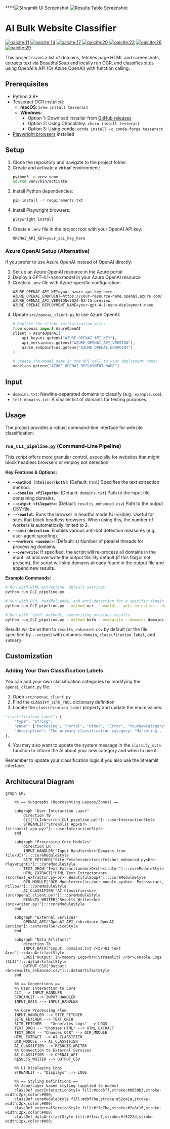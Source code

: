 ****![Streamlit UI Screenshot](./images/streamlit_screenshot.png)
![Results Table Screenshot](./images/result_example.png)

# AI Bulk Website Classifier

[![oaicite:11](https://img.shields.io/badge/Playwright-1.48.2-brightgreen?style=for-the-badge\&logo=playwright\&logoColor=white)](https://playwright.dev/)
[![oaicite:14](https://img.shields.io/badge/BeautifulSoup4-4.12.3-green?style=for-the-badge)](https://www.crummy.com/software/BeautifulSoup/bs4/doc/)
[![oaicite:17](https://img.shields.io/badge/pytesseract-0.3.10-blue?style=for-the-badge)](https://pypi.org/project/pytesseract/)
[![oaicite:20](https://img.shields.io/badge/Pillow-9.5.0-yellow?style=for-the-badge)](https://pillow.readthedocs.io/en/stable/)
[![oaicite:23](https://img.shields.io/badge/OpenAI-0.27.0-93f6ef?style=for-the-badge\&logo=openai)](https://platform.openai.com/docs)
[![oaicite:26](https://img.shields.io/badge/python--dotenv-1.0.0-lightgrey?style=for-the-badge)](https://pypi.org/project/python-dotenv/)
[![oaicite:29](https://img.shields.io/badge/Streamlit-1.32.0-FF4B4B?style=for-the-badge\&logo=streamlit\&logoColor=white)](https://streamlit.io/)


This project scans a list of domains, fetches page HTML and screenshots, extracts text via BeautifulSoup and locally run OCR, and classifies sites using OpenAI's API (Or Azure OpenAI) with function calling.

## Prerequisites

- Python 3.8+
- Tesseract OCR installed:
  - **macOS**: `brew install tesseract`
  - **Windows**: 
    - Option 1: Download installer from [GitHub releases](https://github.com/UB-Mannheim/tesseract/wiki)
    - Option 2: Using Chocolatey: `choco install tesseract`
    - Option 3: Using conda: `conda install -c conda-forge tesseract`
- [Playwright browsers](https://playwright.dev/python/docs/installation) installed

## Setup

1. Clone the repository and navigate to the project folder.
2. Create and activate a virtual environment:
   ```bash
   python3 -m venv venv
   source venv/bin/activate
   ```
3. Install Python dependencies:
   ```bash
   pip install -r requirements.txt
   ```
4. Install Playwright browsers:
   ```bash
   playwright install
   ```
5. Create a `.env` file in the project root with your OpenAI API key:
   ```dotenv
   OPENAI_API_KEY=your_api_key_here
   ```

### Azure OpenAI Setup (Alternative)

If you prefer to use Azure OpenAI instead of OpenAI directly:

1. Set up an Azure OpenAI resource in the Azure portal
2. Deploy a GPT-4.1-nano model in your Azure OpenAI resource
3. Create a `.env` file with Azure-specific configuration:
   ```dotenv
   AZURE_OPENAI_API_KEY=your_azure_api_key_here
   AZURE_OPENAI_ENDPOINT=https://your-resource-name.openai.azure.com/
   AZURE_OPENAI_API_VERSION=2024-02-15-preview
   AZURE_OPENAI_DEPLOYMENT_NAME=your-gpt-4-1-nano-deployment-name
   ```
4. Update `src/openai_client.py` to use Azure OpenAI:
   ```python
   # Replace the client initialization with:
   from openai import AzureOpenAI
   client = AzureOpenAI(
       api_key=os.getenv("AZURE_OPENAI_API_KEY"),
       api_version=os.getenv("AZURE_OPENAI_API_VERSION"),
       azure_endpoint=os.getenv("AZURE_OPENAI_ENDPOINT")
   )
   
   # Update the model name in the API call to your deployment name:
   model=os.getenv("AZURE_OPENAI_DEPLOYMENT_NAME")
   ```

## Input

- `domains.txt`: Newline-separated domains to classify (e.g., `example.com`).
- `test_domains.txt`: A smaller list of domains for testing purposes.

## Usage

The project provides a robust command-line interface for website classification:

### `run_CLI_pipeline.py` (Command-Line Pipeline)

This script offers more granular control, especially for websites that might block headless browsers or employ bot detection.

**Key Features & Options:**

*   **`--method [html|ocr|both]`**: (Default: `html`) Specifies the text extraction method.
*   **`--domains <filepath>`**: (Default: `domains.txt`) Path to the input file containing domains.
*   **`--output <filepath>`**: (Default: `results_enhanced.csv`) Path to the output CSV file.
*   **`--headful`**: Runs the browser in headful mode (UI visible). Useful for sites that block headless browsers. When using this, the number of workers is automatically limited to 2.
*   **`--anti-detection`**: Enables various anti-bot detection measures (e.g., user-agent spoofing).
*   **`--workers <number>`**: (Default: `4`) Number of parallel threads for processing domains.
*   **`--overwrite`**: If specified, the script will re-process all domains in the input list and overwrite the output file. By default (if this flag is not present), the script will skip domains already found in the output file and append new results.

**Example Commands:**

```bash
# Run with HTML extraction, default settings
python run_CLI_pipeline.py

# Run with OCR, headful mode, and anti-detection for a specific domain list
python run_CLI_pipeline.py --method ocr --headful --anti-detection --domains test_domains.txt --output test_ocr_results.csv --workers 1

# Run with 'both' methods, overwriting previous results
python run_CLI_pipeline.py --method both --overwrite --domains domains.txt --output all_results_fresh.csv
```

Results will be written to `results_enhanced.csv` by default (or the file specified by `--output`) with columns: `domain`, `classification_label`, and `summary`.

## Customization

### Adding Your Own Classification Labels

You can add your own classification categories by modifying the `openai_client.py` file:

1. Open `src/openai_client.py`
2. Find the `CLASSIFY_SITE_TOOL` dictionary definition
3. Locate the `classification_label` property and update the enum values:

```python
"classification_label": {
    "type": "string", 
    "enum": ["Marketing", "Portal", "Other", "Error", "YourNewCategory"],
    "description": "The primary classification category: 'Marketing', 'Portal', 'Other', 'Error', or 'YourNewCategory'"
},
```

4. You may also want to update the system message in the `classify_site` function to inform the AI about your new category and when to use it.

Remember to update your classification logic if you also use the Streamlit interface.

## **Architecural Diagram**

```mermaid
graph LR;

    %% == Subgraphs (Representing Layers/Zones) ==

    subgraph "User Interaction Layer"
        direction TB
        CLI["CLI<br>(run_CLI_pipeline.py)"]:::userInteractionStyle
        STREAMLIT["Streamlit App<br>(streamlit_app.py)"]:::userInteractionStyle
    end

    subgraph "Processing Core Modules"
        direction LR
        INPUT_HANDLER["Input Handler<br>(Domains from file/UI)"]:::coreModuleStyle
        SITE_FETCHER["Site Fetcher<br>(src/fetcher_enhanced.py<br>- Playwright)"]:::coreModuleStyle
        TEXT_ORCH["Text Extraction<br>Orchestrator"]:::coreModuleStyle
        HTML_EXTRACT["HTML Text Extractor<br>(src/text_extractor.py<br>- BeautifulSoup)"]:::coreModuleStyle
        OCR_MODULE["OCR Module<br>(src/ocr_module.py<br>- Pytesseract, Pillow)"]:::coreModuleStyle
        AI_CLASSIFIER["AI Classifier<br>(src/openai_client.py)"]:::coreModuleStyle
        RESULTS_WRITER["Results Writer<br>(src/writer.py)"]:::coreModuleStyle
    end

    subgraph "External Services"
        OPENAI_API["OpenAI API /<br>Azure OpenAI Service"]:::externalServiceStyle
    end

    subgraph "Data Artifacts"
        direction TB
        INPUT_DATA["Input: domains.txt /<br>UI Text Area"]:::dataArtifactStyle
        LOGS["Output: In-memory Logs<br>(Streamlit) /<br>Console Logs (CLI)"]:::dataArtifactStyle
        OUTPUT_CSV["Output:<br>results_enhanced.csv"]:::dataArtifactStyle
    end

    %% == Connections ==
    %% User Interaction to Core
    CLI --> INPUT_HANDLER
    STREAMLIT --> INPUT_HANDLER
    INPUT_DATA --> INPUT_HANDLER

    %% Core Processing Flow
    INPUT_HANDLER --> SITE_FETCHER
    SITE_FETCHER --> TEXT_ORCH
    SITE_FETCHER -- "Generates Logs" --> LOGS
    TEXT_ORCH -- "Chooses HTML" --> HTML_EXTRACT
    TEXT_ORCH -- "Chooses OCR" --> OCR_MODULE
    HTML_EXTRACT --> AI_CLASSIFIER
    OCR_MODULE --> AI_CLASSIFIER
    AI_CLASSIFIER --> RESULTS_WRITER
    %% Connection to External Services
    AI_CLASSIFIER --> OPENAI_API
    RESULTS_WRITER --> OUTPUT_CSV

    %% UI Displaying Logs
    STREAMLIT -. "Displays" .-> LOGS

    %% == Styling Definitions ==
    %% Zone/Layer based styling (applied to nodes)
    classDef userInteractionStyle fill:#cce5ff,stroke:#0050b3,stroke-width:2px,color:#000;
    classDef coreModuleStyle fill:#d9f7be,stroke:#52c41a,stroke-width:2px,color:#000;
    classDef externalServiceStyle fill:#ffe7ba,stroke:#fa8c16,stroke-width:2px,color:#000;
    classDef dataArtifactStyle fill:#ffccc7,stroke:#f5222d,stroke-width:2px,color:#000;
```
